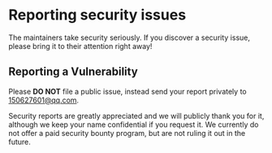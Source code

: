 # Reporting security issues

The maintainers take security seriously. If you discover a security issue, please bring it to their attention right away!

## Reporting a Vulnerability

Please **DO NOT** file a public issue, instead send your report privately to 150627601@qq.com.

Security reports are greatly appreciated and we will publicly thank you for it, although we keep your name confidential if you request it. We currently do not offer a paid security bounty program, but are not ruling it out in the future.
